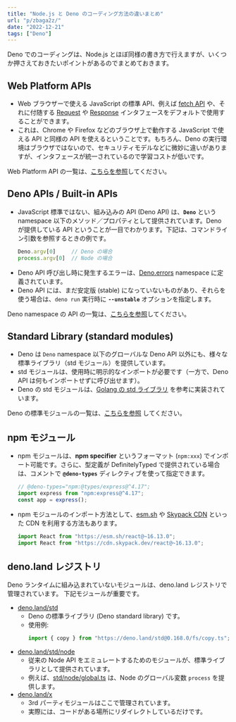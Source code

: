 ```yaml
---
title: "Node.js と Deno のコーディング方法の違いまとめ"
url: "p/zbaga2z/"
date: "2022-12-21"
tags: ["Deno"]
---
```


Deno でのコーディングは、Node.js とほぼ同様の書き方で行えますが、いくつか押さえておきたいポイントがあるのでまとめておきます。


Web Platform APIs
----
- Web ブラウザーで使える JavaScript の標準 API、例えば [fetch API](https://developer.mozilla.org/en-US/docs/Web/API/Fetch_API) や、それに付随する [Request](https://developer.mozilla.org/en-US/docs/Web/API/Request) や [Response](https://developer.mozilla.org/en-US/docs/Web/API/Response) インタフェースをデフォルトで使用することができます。
- これは、Chrome や Firefox などのブラウザ上で動作する JavaScript で使える API と同様の API を使えるということです。もちろん、Deno の実行環境はブラウザではないので、セキュリティモデルなどに微妙に違いがありますが、インタフェースが統一されているので学習コストが低いです。

Web Platform API の一覧は、[こちらを参照](https://deno.land/manual/runtime/web_platform_apis)してください。


Deno APIs / Built-in APIs
----

- JavaScript 標準ではない、組み込みの API (Deno API) は、__`Deno`__ という namespace 以下のメソッド／プロパティとして提供されています。Deno が提供している API ということが一目でわかります。下記は、コマンドライン引数を参照するときの例です。
  ```ts
  Deno.argv[0]     // Deno の場合
  process.argv[0]  // Node の場合
  ```
- Deno API 呼び出し時に発生するエラーは、[Deno.errors](https://deno.land/api?s=Deno.errors) namespace に定義されています。
- Deno API には、まだ安定版 (stable) になっていないものがあり、それらを使う場合は、`deno run` 実行時に __`--unstable`__ オプションを指定します。

Deno namespace の API の一覧は、[こちらを参照](https://deno.land/api?s=Deno)してください。


Standard Library (standard modules)
----

- Deno は `Deno` namespace 以下のグローバルな Deno API 以外にも、様々な標準ライブラリ（std モジュール）を提供しています。
- std モジュールは、使用時に明示的なインポートが必要です（一方で、Deno API は何もインポートせずに呼び出せます）。
- Deno の std モジュールは、[Golang の std ライブラリ](https://pkg.go.dev/std) を参考に実装されています。

Deno の標準モジュールの一覧は、[こちらを参照](https://deno.land/std) してください。


npm モジュール
----

- npm モジュールは、__npm specifier__ というフォーマット (`npm:xxx`) でインポート可能です。さらに、型定義が DefinitelyTyped で提供されている場合は、コメントで __`@deno-types`__ ディレクティブを使って指定できます。
  ```ts
  // @deno-types="npm:@types/express@^4.17";
  import express from "npm:express@^4.17";
  const app = express();
  ```
- npm モジュールのインポート方法として、[esm.sh](https://esm.sh/) や [Skypack CDN](https://docs.skypack.dev/) といった CDN を利用する方法もあります。
  ```ts
  import React from "https://esm.sh/react@~16.13.0";
  import React from "https://cdn.skypack.dev/react@~16.13.0";
  ```


deno.land レジストリ
----

Deno ランタイムに組み込まれていないモジュールは、deno.land レジストリで管理されています。
下記モジュールが重要です。

- [deno.land/std](https://deno.land/std)
  - Deno の標準ライブラリ (Deno standard library) です。
  - 使用例:
    ```ts
    import { copy } from "https://deno.land/std@0.168.0/fs/copy.ts";
    ```
- [deno.land/std/node](https://deno.land/std/node)
  - 従来の Node API をエミュレートするためのモジュールが、標準ライブラリとして提供されています。
  - 例えば、[std/node/global.ts](https://deno.land/std/node/global.ts) は、Node のグローバル変数 `process` を提供します。
- [deno.land/x](https://deno.land/x)
  - 3rd パーティモジュールはここで管理されています。
  - 実際には、コードがある場所にリダイレクトしているだけです。

